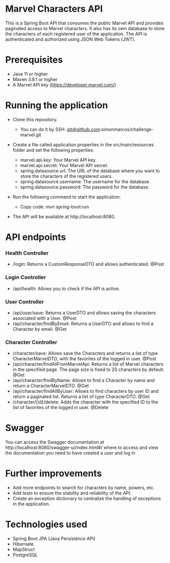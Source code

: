 # Marvel Characters API

This is a Spring Boot API that consumes the public Marvel API and provides paginated access to Marvel characters. It
also has its own database to store the characters of each registered user of the application. The API is authenticated
and authorized using JSON Web Tokens (JWT).

# Prerequisites

* Java 11 or higher
* Maven 3.8.1 or higher
* A Marvel API key (https://developer.marvel.com/)

# Running the application

* Clone this repository.
    - You can do it by SSH:  git@github.com:simonmarcos/challenge-marvel.git

* Create a file called application.properties in the src/main/resources folder and set the following properties:
    - marvel.api.key: Your Marvel API key.
    - marvel.api.secret: Your Marvel API secret.
    - spring.datasource.url: The URL of the database where you want to store the characters of the registered users.
    - spring.datasource.username: The username for the database.
    - spring.datasource.password: The password for the database.
* Run the following command to start the application:
    - Copy code: mvn spring-boot:run
* The API will be available at http://localhost:8080.

# API endpoints

### Health Controller

* /login: Returns a CustomResponseDTO and allows authenticated. @Post

### Login Controller

* /api/health: Allows you to check if the API is active.

### User Controller

* /api/user/save: Returns a UserDTO and allows saving the characters associated with a User. @Post
* /api/character/findByEmail: Returns a UserDTO and allows to find a Character by email. @Get

### Character Controller

* /character/save: Allows save the Characters and returns a list of type CharacterMarvelDTO, with the favorites of the
  logged in user. @Post
* /api/character/findAllFromMarvelApi: Returns a list of Marvel characters in the specified page. The page size is fixed
  to 20 characters by default. @Get
* /api/character/findByName: Allows to find a Character by name and return a CharacterMarvelDTO. @Get
* /api/character/findAllByUser: Allows to find characters by user ID and return a paginated list. Returns a list of type
  CharacterDTO. @Get
* /character/{id}/delete: Adds the character with the specified ID to the list of favorites of the logged in user.
  @Delete

# Swagger

You can access the Swagger documentation at  http://localhost:8080/swagger-ui/index.html#/ where to access and view the
documentation you need to have created a user and log in

# Further improvements

* Add more endpoints to search for characters by name, powers, etc.
* Add tests to ensure the stability and reliability of the API.
* Create an exception dictionary to centralize the handling of exceptions in the application.

# Technologies used

* Spring Boot JPA (Java Persistence API)
* Hibernate
* MapStruct
* PostgreSQL
